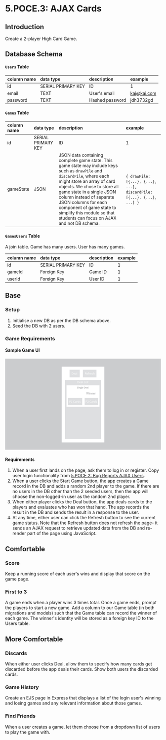 # 5.POCE.3: AJAX Cards

## Introduction

Create a 2-player High Card Game.

## Database Schema

#### `Users` Table

| column name | data type | description | example |
| :--- | :--- | :--- | :--- |
| id | SERIAL PRIMARY KEY | ID | 1 |
| email | TEXT | User's email | kai@kai.com |
| password | TEXT | Hashed password | jdh3732gd |

#### `Games` Table

| column name | data type | description | example |
| :--- | :--- | :--- | :--- |
| id | SERIAL PRIMARY KEY | ID | 1 |
| gameState | JSON | JSON data containing complete game state. This game state may include keys such as `drawPile` and `discardPile`, where each might store an array of card objects. We chose to store all game state in a single JSON column instead of separate JSON columns for each component of game state to simplify this module so that students can focus on AJAX and not DB schema. | `{ drawPile: [{...}, {...}, ...], discardPile: [{...}, {...}, ...] }` |

#### `GamesUsers` Table

A join table. Game has many users. User has many games.

| column name | data type | description | example |
| :--- | :--- | :--- | :--- |
| id | SERIAL PRIMARY KEY | ID | 1 |
| gameId | Foreign Key | Game ID | 1 |
| userId | Foreign Key | User ID | 1 |

## Base

### Setup

1. Initialise a new DB as per the DB schema above.
2. Seed the DB with 2 users.

### Game Requirements

#### Sample Game UI

![\(Create Game button not shown\)](../../.gitbook/assets/img_3904909d43e5-1.jpeg)

#### Requirements

1. When a user first lands on the page, ask them to log in or register. Copy user login functionality from [5.POCE.2: Bug Reports AJAX Users](5.poce.2-bug-reports-ajax-users.md).
2. When a user clicks the Start Game button, the app creates a Game record in the DB and adds a random 2nd player to the game. If there are no users in the DB other than the 2 seeded users, then the app will choose the non-logged-in user as the random 2nd player.
3. When either player clicks the Deal button, the app deals cards to the players and evaluates who has won that hand. The app records the result in the DB and sends the result in a response to the user.
4. At any time, either user can click the Refresh button to see the current game status. Note that the Refresh button does not refresh the page- it sends an AJAX request to retrieve updated data from the DB and re-render part of the page using JavaScript.

## Comfortable

### Score

Keep a running score of each user's wins and display that score on the game page.

### First to 3

A game ends when a player wins 3 times total. Once a game ends, prompt the players to start a new game. Add a column to our Game table \(in both migrations and models\) such that the Game table can record the winner of each game. The winner's identity will be stored as a foreign key ID to the Users table.

## More Comfortable

### Discards

When either user clicks Deal, allow them to specify how many cards get discarded before the app deals their cards. Show both users the discarded cards.

### Game History

Create an EJS page in Express that displays a list of the login user's winning and losing games and any relevant information about those games.

### Find Friends

When a user creates a game, let them choose from a dropdown list of users to play the game with.

